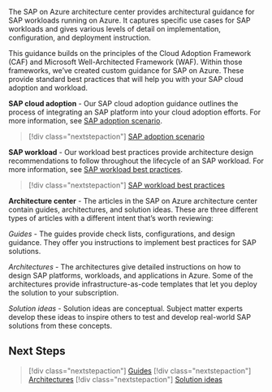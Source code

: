 The SAP on Azure architecture center provides architectural guidance for SAP workloads running on Azure. It captures specific use cases for SAP workloads and gives various levels of detail on implementation, configuration, and deployment instruction.

This guidance builds on the principles of the Cloud Adoption Framework (CAF) and Microsoft Well-Architected Framework (WAF).  Within those frameworks, we’ve created custom guidance for SAP on Azure. These provide standard best practices that will help you with your SAP cloud adoption and workload.

**SAP cloud adoption** - Our SAP cloud adoption guidance outlines the process of integrating an SAP platform into your cloud adoption efforts. For more information, see [SAP adoption scenario]( /azure/cloud-adoption-framework/scenarios/sap/).

>[!div class="nextstepaction"]
> [SAP adoption scenario]( /azure/cloud-adoption-framework/scenarios/sap/)

**SAP workload** - Our workload best practices provide architecture design recommendations to follow throughout the lifecycle of an SAP workload. For more information, see [SAP workload best practices]( /azure/architecture/framework/sap/overview).

>[!div class="nextstepaction"]
> [SAP workload best practices]( /azure/architecture/framework/sap/overview)

**Architecture center** - The articles in the SAP on Azure architecture center contain guides, architectures, and solution ideas. These are three different types of articles with a different intent that’s worth reviewing:

*Guides* - The guides provide check lists, configurations, and design guidance. They offer you instructions to implement best practices for SAP solutions.

*Architectures* - The architectures give detailed instructions on how to design SAP platforms, workloads, and applications in Azure. Some of the architectures provide infrastructure-as-code templates that let you deploy the solution to your subscription.

*Solution ideas* - Solution ideas are conceptual. Subject matter experts develop these ideas to inspire others to test and develop real-world SAP solutions from these concepts.  

## Next Steps

>[!div class="nextstepaction"]
>[Guides](../../guide/sap/sap-internet-inbound-outbound.yml)
>[!div class="nextstepaction"]
>[Architectures](run-sap-hana-for-linux-virtual-machines.yml)
>[!div class="nextstepaction"]
>[Solution ideas](../../solution-ideas/articles/sap-netweaver-on-sql-server.yml)
